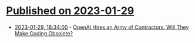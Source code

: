 # [Published on 2023-01-29](index.md)

* [2023-01-29, 18:34:00](https://developers.slashdot.org/story/23/01/29/0225201/openai-hires-an-army-of-contractors-will-they-make-coding-obsolete?utm_source=rss1.0mainlinkanon&utm_medium=feed) - [OpenAI Hires an Army of Contractors. Will They Make Coding Obsolete?](https://developers.slashdot.org/story/23/01/29/0225201/openai-hires-an-army-of-contractors-will-they-make-coding-obsolete?utm_source=rss1.0mainlinkanon&utm_medium=feed)
